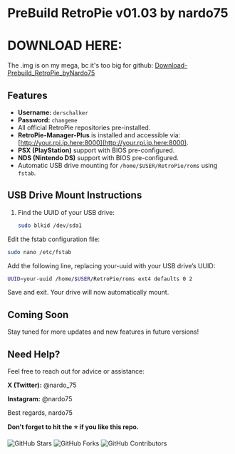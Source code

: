 # PreBuild RetroPie v01.03 by nardo75

# DOWNLOAD HERE:
The .img is on my mega, bc it's too big for github: [Download-Prebuild_RetroPie_byNardo75](https://example.com/meinedatei)


## Features
- **Username:** `derschalker`  
- **Password:** `changeme`  
- All official RetroPie repositories pre-installed.  
- **RetroPie-Manager-Plus** is installed and accessible via:  
  [http://your.rpi.ip.here:8000](http://your.rpi.ip.here:8000).  
- **PSX (PlayStation)** support with BIOS pre-configured.  
- **NDS (Nintendo DS)** support with BIOS pre-configured.  
- Automatic USB drive mounting for `/home/$USER/RetroPie/roms` using `fstab`.

## USB Drive Mount Instructions
1. Find the UUID of your USB drive:  
   ```bash
   sudo blkid /dev/sda1
Edit the fstab configuration file:
  ```bash
  sudo nano /etc/fstab
  ```
Add the following line, replacing your-uuid with your USB drive’s UUID:
  ```bash
UUID=your-uuid /home/$USER/RetroPie/roms ext4 defaults 0 2
  ```
Save and exit. Your drive will now automatically mount.

## Coming Soon
Stay tuned for more updates and new features in future versions!

## Need Help?
Feel free to reach out for advice or assistance:

**X (Twitter):** @nardo_75

**Instagram:** @nardo75




Best regards,
nardo75

**Don't forget to hit the ⭐ if you like this repo.**

![GitHub Stars](https://img.shields.io/github/stars/nardo75/PreBuild_RetroPie_RPi4?style=social)
![GitHub Forks](https://img.shields.io/github/forks/nardo75/PreBuild_RetroPie_RPi4?style=social)
![GitHub Contributors](https://img.shields.io/github/contributors/nardo75/PreBuild_RetroPie_RPi4)

